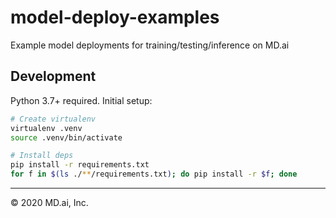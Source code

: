 # model-deploy-examples

Example model deployments for training/testing/inference on MD.ai

## Development

Python 3.7+ required. Initial setup:

```sh
# Create virtualenv
virtualenv .venv
source .venv/bin/activate

# Install deps
pip install -r requirements.txt
for f in $(ls ./**/requirements.txt); do pip install -r $f; done
```

---

&copy; 2020 MD.ai, Inc.
